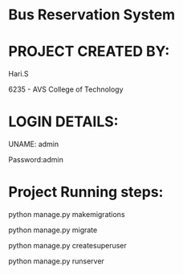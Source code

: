 # Bus Reservation System

# PROJECT CREATED BY:

Hari.S

6235 - AVS College of Technology

# LOGIN DETAILS:

UNAME: admin

Password:admin

# Project Running steps:

python manage.py makemigrations

python manage.py migrate

python manage.py createsuperuser

python manage.py runserver

